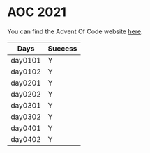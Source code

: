 # AOC 2021

You can find the Advent Of Code website [here](https://adventofcode.com/2021).

| Days    | Success |
| ------- | ------- |
| day0101 | Y       |
| day0102 | Y       |
| day0201 | Y       |
| day0202 | Y       |
| day0301 | Y       |
| day0302 | Y       |
| day0401 | Y       |
| day0402 | Y       |
